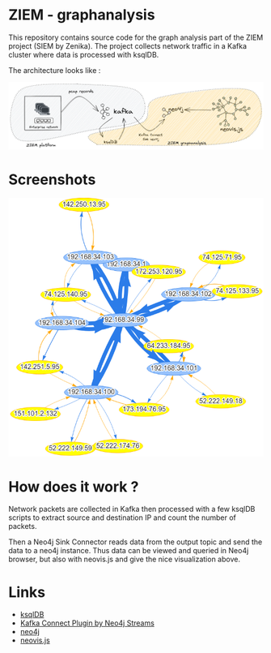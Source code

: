 # ZIEM - graphanalysis
This repository contains source code for the graph analysis part of the ZIEM project (SIEM by Zenika).
The project collects network traffic in a Kafka cluster where data is processed with ksqlDB.

The architecture looks like :

![Architecture diagram](./img/ziem-graphanalysis-archi.png)

# Screenshots

![Neovis visualisation](./img/screenshot_V1.png)


# How does it work ?

Network packets are collected in Kafka then processed with a few ksqlDB scripts to extract
source and destination IP and count the number of packets.

Then a Neo4j Sink Connector reads data from the output topic and send the data to a neo4j instance. Thus data can be viewed and queried in Neo4j browser, but also with neovis.js and give 
the nice visualization above.

# Links

* [ksqlDB](https://ksqldb.io/)
* [Kafka Connect Plugin by Neo4j Streams](https://neo4j.com/labs/kafka/4.0/kafka-connect/) 
* [neo4j](https://neo4j.com/)
* [neovis.js](https://github.com/neo4j-contrib/neovis.js/)
